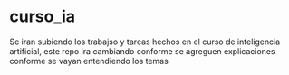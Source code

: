 # curso_ia
Se iran subiendo los trabajso y tareas hechos en el curso de inteligencia artificial, este repo ira cambiando conforme se agreguen explicaciones conforme se vayan entendiendo los temas
